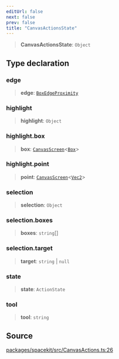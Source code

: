 ```yaml
---
editUrl: false
next: false
prev: false
title: "CanvasActionsState"
---
```


> **CanvasActionsState**: `Object`

## Type declaration

### edge

> **edge**: [`BoxEdgeProximity`](BoxEdgeProximity.md)

### highlight

> **highlight**: `Object`

### highlight.box

> **box**: [`CanvasScreen`](CanvasScreen.md)\<[`Box`](Box.md)\>

### highlight.point

> **point**: [`CanvasScreen`](CanvasScreen.md)\<[`Vec2`](Vec2.md)\>

### selection

> **selection**: `Object`

### selection.boxes

> **boxes**: `string`[]

### selection.target

> **target**: `string` \| `null`

### state

> **state**: `ActionState`

### tool

> **tool**: `string`

## Source

[packages/spacekit/src/CanvasActions.ts:26](https://github.com/nodenogg-in/alpha-p2p/blob/bd4a66e/packages/spacekit/src/CanvasActions.ts#L26)
